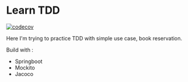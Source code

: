 # Learn TDD 
[![codecov](https://codecov.io/gh/mariesto/book-reservation_tdd/branch/master/graph/badge.svg?token=JV3N4C8ZPC)](https://codecov.io/gh/mariesto/book-reservation_tdd)

Here I'm trying to practice TDD with simple use case, book reservation.

Build with :
-  Springboot
-  Mockito
-  Jacoco


